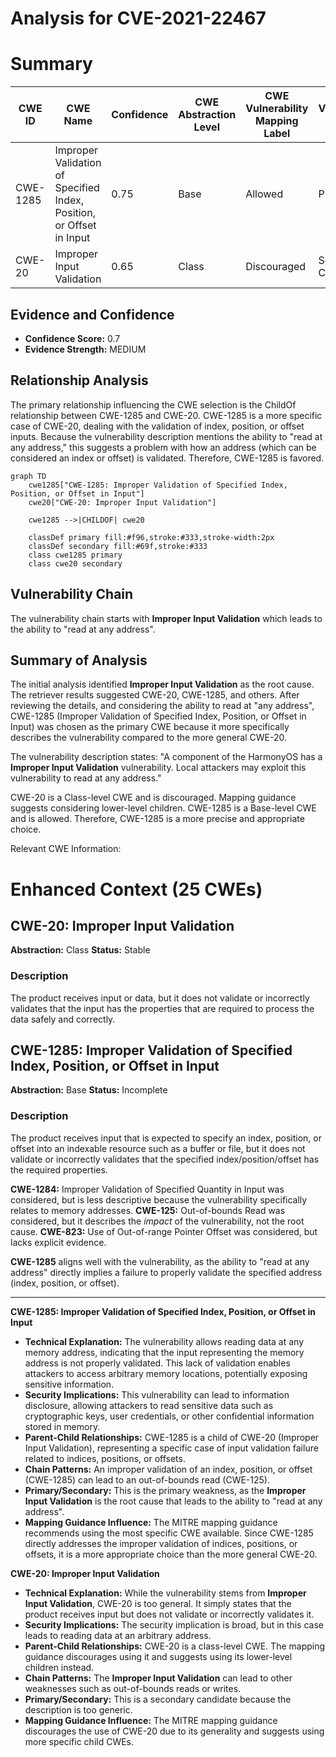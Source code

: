 # Analysis for CVE-2021-22467

# Summary
| CWE ID | CWE Name | Confidence | CWE Abstraction Level | CWE Vulnerability Mapping Label | CWE-Vulnerability Mapping Notes |
|---|---|---|---|---|---|
| CWE-1285 | Improper Validation of Specified Index, Position, or Offset in Input | 0.75 | Base | Allowed | Primary CWE |
| CWE-20 | Improper Input Validation | 0.65 | Class | Discouraged | Secondary Candidate |

## Evidence and Confidence

*   **Confidence Score:** 0.7
*   **Evidence Strength:** MEDIUM

## Relationship Analysis
The primary relationship influencing the CWE selection is the ChildOf relationship between CWE-1285 and CWE-20. CWE-1285 is a more specific case of CWE-20, dealing with the validation of index, position, or offset inputs. Because the vulnerability description mentions the ability to "read at any address," this suggests a problem with how an address (which can be considered an index or offset) is validated. Therefore, CWE-1285 is favored.

```mermaid
graph TD
    cwe1285["CWE-1285: Improper Validation of Specified Index, Position, or Offset in Input"]
    cwe20["CWE-20: Improper Input Validation"]
    
    cwe1285 -->|CHILDOF| cwe20
    
    classDef primary fill:#f96,stroke:#333,stroke-width:2px
    classDef secondary fill:#69f,stroke:#333
    class cwe1285 primary
    class cwe20 secondary
```

## Vulnerability Chain
The vulnerability chain starts with **Improper Input Validation** which leads to the ability to "read at any address".

## Summary of Analysis
The initial analysis identified **Improper Input Validation** as the root cause. The retriever results suggested CWE-20, CWE-1285, and others. After reviewing the details, and considering the ability to read at "any address", CWE-1285 (Improper Validation of Specified Index, Position, or Offset in Input) was chosen as the primary CWE because it more specifically describes the vulnerability compared to the more general CWE-20.

The vulnerability description states: "A component of the HarmonyOS has a **Improper Input Validation** vulnerability. Local attackers may exploit this vulnerability to read at any address."

CWE-20 is a Class-level CWE and is discouraged. Mapping guidance suggests considering lower-level children. CWE-1285 is a Base-level CWE and is allowed.
Therefore, CWE-1285 is a more precise and appropriate choice.

Relevant CWE Information:

# Enhanced Context (25 CWEs)

## CWE-20: Improper Input Validation
**Abstraction:** Class
**Status:** Stable

### Description
The product receives input or data, but it does
        not validate or incorrectly validates that the input has the
        properties that are required to process the data safely and
        correctly.
## CWE-1285: Improper Validation of Specified Index, Position, or Offset in Input
**Abstraction:** Base
**Status:** Incomplete

### Description
The product receives input that is expected to specify an index, position, or offset into an indexable resource such as a buffer or file, but it does not validate or incorrectly validates that the specified index/position/offset has the required properties.

**CWE-1284:** Improper Validation of Specified Quantity in Input was considered, but is less descriptive because the vulnerability specifically relates to memory addresses.
**CWE-125:** Out-of-bounds Read was considered, but it describes the *impact* of the vulnerability, not the root cause.
**CWE-823:** Use of Out-of-range Pointer Offset was considered, but lacks explicit evidence.

**CWE-1285** aligns well with the vulnerability, as the ability to "read at any address" directly implies a failure to properly validate the specified address (index, position, or offset).

---
**CWE-1285: Improper Validation of Specified Index, Position, or Offset in Input**

*   **Technical Explanation:** The vulnerability allows reading data at any memory address, indicating that the input representing the memory address is not properly validated. This lack of validation enables attackers to access arbitrary memory locations, potentially exposing sensitive information.
*   **Security Implications:** This vulnerability can lead to information disclosure, allowing attackers to read sensitive data such as cryptographic keys, user credentials, or other confidential information stored in memory.
*   **Parent-Child Relationships:** CWE-1285 is a child of CWE-20 (Improper Input Validation), representing a specific case of input validation failure related to indices, positions, or offsets.
*   **Chain Patterns:** An improper validation of an index, position, or offset (CWE-1285) can lead to an out-of-bounds read (CWE-125).
*   **Primary/Secondary:** This is the primary weakness, as the **Improper Input Validation** is the root cause that leads to the ability to "read at any address".
*   **Mapping Guidance Influence:** The MITRE mapping guidance recommends using the most specific CWE available. Since CWE-1285 directly addresses the improper validation of indices, positions, or offsets, it is a more appropriate choice than the more general CWE-20.

**CWE-20: Improper Input Validation**

*   **Technical Explanation:** While the vulnerability stems from **Improper Input Validation**, CWE-20 is too general. It simply states that the product receives input but does not validate or incorrectly validates it.
*   **Security Implications:** The security implication is broad, but in this case leads to reading data at an arbitrary address.
*   **Parent-Child Relationships:** CWE-20 is a class-level CWE. The mapping guidance discourages using it and suggests using its lower-level children instead.
*   **Chain Patterns:** The **Improper Input Validation** can lead to other weaknesses such as out-of-bounds reads or writes.
*   **Primary/Secondary:** This is a secondary candidate because the description is too generic.
*   **Mapping Guidance Influence:** The MITRE mapping guidance discourages the use of CWE-20 due to its generality and suggests using more specific child CWEs.